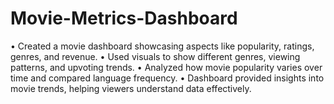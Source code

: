 # Movie-Metrics-Dashboard

• Created a movie dashboard showcasing aspects like popularity, ratings, genres, and revenue.
• Used visuals to show different genres, viewing patterns, and upvoting trends.
• Analyzed how movie popularity varies over time and compared language frequency.
• Dashboard provided insights into movie trends, helping viewers understand data effectively.
